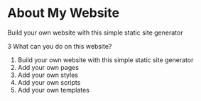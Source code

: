 # About My Website

<!-- Title for the page --> Build your own website with this simple static site generator
<!-- title: Home -->

3 What can you do on this website?

1. Build your own website with this simple static site generator
2. Add your own pages
3. Add your own styles
4. Add your own scripts
5. Add your own templates

